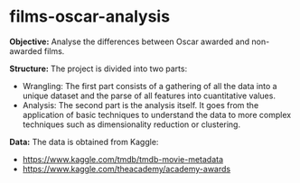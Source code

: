 # films-oscar-analysis

**Objective:** Analyse the differences between Oscar awarded and non-awarded films.

**Structure:** The project is divided into two parts:
   - Wrangling: The first part consists of a gathering of all the data into a unique dataset and the parse of all features into      cuantitative values.
   - Analysis: The second part is the analysis itself. It goes from the application of basic techniques to understand the data to more complex techniques such as dimensionality reduction or clustering.
  
**Data:** The data is obtained from Kaggle:
  - https://www.kaggle.com/tmdb/tmdb-movie-metadata
  - https://www.kaggle.com/theacademy/academy-awards
